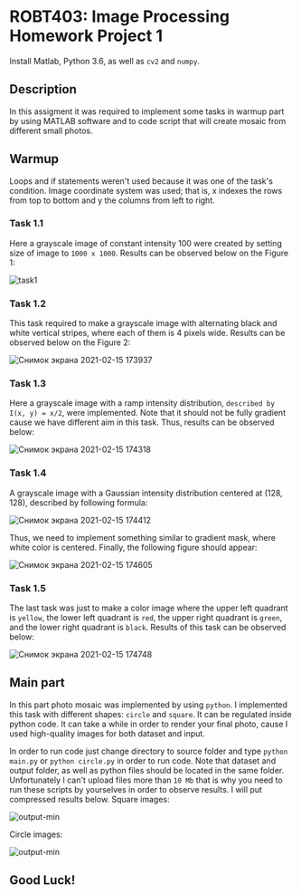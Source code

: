 # ROBT403: Image Processing Homework Project 1
Install Matlab, Python 3.6, as well as `cv2` and `numpy`.   

## Description
In this assigment it was required to implement some tasks in warmup part by using MATLAB software and to code script that will create mosaic from different small photos.

## Warmup
Loops and if statements weren't used because it was one of the task's condition. Image coordinate system was used; that is, x indexes the rows from top to bottom and y the columns from left to right.

### Task 1.1
Here a grayscale image of constant intensity 100 were created by setting size of image to `1000 x 1000`. Results can be observed below on the Figure 1:  

![task1](https://user-images.githubusercontent.com/67557966/107941768-67ba6f80-6fb4-11eb-9036-74d1e6041905.jpg)

### Task 1.2
This task required to make a grayscale image with alternating black and white vertical stripes, where each of them is 4 pixels wide. Results can be observed below on the Figure 2:

![Снимок экрана 2021-02-15 173937](https://user-images.githubusercontent.com/67557966/107941999-cc75ca00-6fb4-11eb-9314-cfea6a0f5824.jpg)

### Task 1.3
Here a grayscale image with a ramp intensity distribution, `described by I(x, y) = x/2`, were implemented. Note that it should not be fully gradient cause we have different aim in this task. Thus, results can be observed below:

![Снимок экрана 2021-02-15 174318](https://user-images.githubusercontent.com/67557966/107942352-4f972000-6fb5-11eb-85dc-6d79d6a861ac.jpg)

### Task 1.4
A grayscale image with a Gaussian intensity distribution centered at (128, 128), described by following formula:

![Снимок экрана 2021-02-15 174412](https://user-images.githubusercontent.com/67557966/107942436-6d648500-6fb5-11eb-9a57-7407ce36d863.jpg)

Thus, we need to implement something similar to gradient mask, where white color is centered. Finally, the following figure should appear:

![Снимок экрана 2021-02-15 174605](https://user-images.githubusercontent.com/67557966/107942620-b1f02080-6fb5-11eb-8f8f-d5e65597ee06.jpg)

### Task 1.5
The last task was just to make a color image where the upper left quadrant is `yellow`, the lower left quadrant is `red`, the upper right
quadrant is `green`, and the lower right quadrant is `black`. Results of this task can be observed below:

![Снимок экрана 2021-02-15 174748](https://user-images.githubusercontent.com/67557966/107942790-efed4480-6fb5-11eb-97e3-438bb7f3d758.jpg)


## Main part 
In this part photo mosaic was implemented by using `python`. I implemented this task with different shapes: `circle` and `square`. It can be regulated inside python code. It can take a while in order to render your final photo, cause I used high-quality images for both dataset and input. 

In order to run code just change directory to source folder and type `python main.py` or `python circle.py` in order to run code. Note that dataset and output folder, as well as python files should be located in the same folder. Unfortunately I can't upload files more than `10 Mb` that is why you need to run these scripts by yourselves in order to observe results. I will put compressed results below. Square images:


![output-min](https://user-images.githubusercontent.com/67557966/107982283-f13a6380-6fed-11eb-82c7-84cbc7dd932d.jpg)

Circle images:

![output-min](https://user-images.githubusercontent.com/67557966/108085250-539f6c80-709f-11eb-9248-7a531060aa35.jpg)

## Good Luck!

